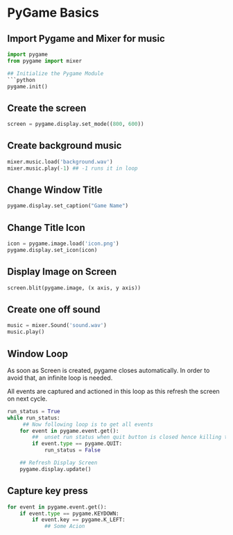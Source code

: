 # PyGame Basics
  
## Import Pygame and Mixer for music
```python
import pygame
from pygame import mixer

## Initialize the Pygame Module
```python
pygame.init()  
```  
  
## Create the screen
```python
screen = pygame.display.set_mode((800, 600))  
```  
  
## Create background music
```python
mixer.music.load('background.wav')
mixer.music.play(-1) ## -1 runs it in loop
```
  
## Change Window Title
```python
pygame.display.set_caption("Game Name")
```
  
## Change Title Icon
```python
icon = pygame.image.load('icon.png')
pygame.display.set_icon(icon)
```  
  
## Display Image on Screen
```python
screen.blit(pygame.image, (x axis, y axis))
```

## Create one off sound
```python
music = mixer.Sound('sound.wav')
music.play()
```

## Window Loop
As soon as Screen is created, pygame closes automatically. In order to avoid that, an infinite loop is needed.  
  
All events are captured and actioned in this loop as this refresh the screen on next cycle.
  
```python
run_status = True
while run_status:
     ## Now following loop is to get all events
    for event in pygame.event.get():
        ##  unset run status when quit button is closed hence killing the loop
        if event.type == pygame.QUIT:
            run_status = False

    ## Refresh Display Screen
    pygame.display.update()
```
  
## Capture key press
```python
for event in pygame.event.get():
    if event.type == pygame.KEYDOWN:
        if event.key == pygame.K_LEFT:
            ## Some Acion
```  
